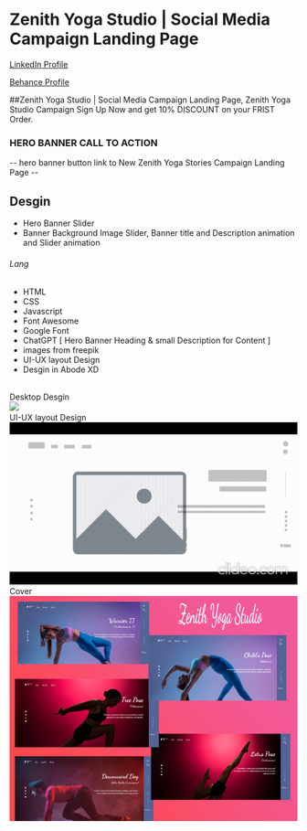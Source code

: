 # Zenith Yoga Studio | Social Media Campaign Landing Page
<a href="https://www.linkedin.com/in/dharmendraverma95/" target="_blank">LinkedIn Profile </a>

<a href="https://www.behance.net/dhirukumar" target="_blank">Behance Profile </a>

##Zenith Yoga Studio | Social Media Campaign Landing Page, Zenith Yoga Studio  Campaign Sign Up Now and get 10% DISCOUNT on your FRIST Order.

### HERO BANNER CALL TO ACTION
-- hero banner button link to New Zenith Yoga Stories Campaign Landing Page --

## Desgin 
<ul>
  <li>Hero Banner Slider</li>
  <li>Banner Background Image Slider, Banner title and Description animation and Slider animation </li>
</ul>

###### Lang
<ul>
  <li>HTML</li>
  <li>CSS</li>
  <li>Javascript</li>
  <li>Font Awesome</li>
  <li>Google Font</li>
  <li>ChatGPT [ Hero Banner Heading & small Description for Content ]</li>
  <li>images from freepik</li>
  <li>UI-UX layout Design</li>
  <li>Desgin in Abode XD</li>
</ul>
<br>
<span>Desktop Desgin</span><br/>
<a href="https://www.behance.net/gallery/214023845/Zenith-Yoga-Studio-Social-Media-Campaign-Landing-Page" target="_blank" >
<img src="./img/landing-page.gif" width="575px"/>
</a>
<br />
<span>UI-UX layout Design</span><br/>
<a href="https://www.behance.net/gallery/214023845/Zenith-Yoga-Studio-Social-Media-Campaign-Landing-Page" target="_blank" >
<img src="./img/ui-ux-layout.gif" width="575px"/>
</a>
<br />
<span>Cover</span><br/>
<a href="https://www.behance.net/gallery/214023845/Zenith-Yoga-Studio-Social-Media-Campaign-Landing-Page" target="_blank" >
<img src="./img/cover.png" width="575px"/>
</a>




